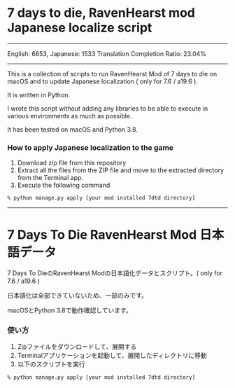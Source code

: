 # 7 days to die, RavenHearst mod Japanese localize script

----

English: 6653, Japanese: 1533  Translation Completion Ratio: 23.04%

----

This is a collection of scripts to run RavenHearst Mod of 7 days to die on macOS and to update Japanese localization ( only for 7.6 / a19.6 ).

It is written in Python.

I wrote this script without adding any libraries to be able to execute in various environments as much as possible.

It has been tested on macOS and Python 3.8.

### How to apply Japanese localization to the game

1. Download zip file from this repository
2. Extract all the files from the ZIP file and move to the extracted directory from the Terminal app.
3. Execute the following command

```bash
% python manage.py apply [your mod installed 7dtd directory]
```


----
# 7 Days To Die RavenHearst Mod 日本語データ

7 Days To DieのRavenHearst Modの日本語化データとスクリプト。( only for 7.6 / a19.6 )

日本語化は全部できていないため、一部のみです。

macOSとPython 3.8で動作確認しています。

### 使い方

1. Zipファイルをダウンロードして、展開する
2. Terminalアプリケーションを起動して、展開したディレクトリに移動
3. 以下のスクリプトを実行

```bash
% python manage.py apply [your mod installed 7dtd directory]
```
